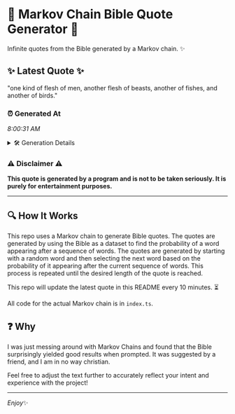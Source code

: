 # 📖 Markov Chain Bible Quote Generator 📖

Infinite quotes from the Bible generated by a Markov chain. ✨

## ✨ Latest Quote ✨
"one kind of flesh of men, another flesh of beasts, another of fishes, and another of birds."

### ⏰ Generated At
*8:00:31 AM*

<details>
    <summary>🛠️ Generation Details</summary>
    <p>
        <strong>🌱 Seed:</strong> one<br>
        <strong>🔄 Iterations:</strong> 16<br>
        <strong>📜 Context History:</strong><br>[ one ]: kind<br>[ one, kind ]: of<br>[ one, kind, of ]: flesh<br>[ one, kind, of, flesh ]: of<br>[ one, kind, of, flesh, of ]: men,<br>[ one, kind, of, flesh, of, men, ]: another<br>[ kind, of, flesh, of, men,, another ]: flesh<br>[ of, flesh, of, men,, another, flesh ]: of<br>[ flesh, of, men,, another, flesh, of ]: beasts,<br>[ of, men,, another, flesh, of, beasts, ]: another<br>[ men,, another, flesh, of, beasts,, another ]: of<br>[ another, flesh, of, beasts,, another, of ]: fishes,<br>[ flesh, of, beasts,, another, of, fishes, ]: and<br>[ of, beasts,, another, of, fishes,, and ]: another<br>[ beasts,, another, of, fishes,, and, another ]: of<br>[ another, of, fishes,, and, another, of ]: birds.<br>
    </p>
</details>

### ⚠️ Disclaimer ⚠️
**This quote is generated by a program and is not to be taken seriously. It is purely for entertainment purposes.**

---

## 🔍 How It Works

This repo uses a Markov chain to generate Bible quotes. The quotes are generated by using the Bible as a dataset to find the probability of a word appearing after a sequence of words. The quotes are generated by starting with a random word and then selecting the next word based on the probability of it appearing after the current sequence of words. This process is repeated until the desired length of the quote is reached.

This repo will update the latest quote in this README every 10 minutes. ⏳

All code for the actual Markov chain is in `index.ts`.

## ❓ Why

I was just messing around with Markov Chains and found that the Bible surprisingly yielded good results when prompted. 
It was suggested by a friend, and I am in no way christian.

Feel free to adjust the text further to accurately reflect your intent and experience with the project!

---

*Enjoy*✨
